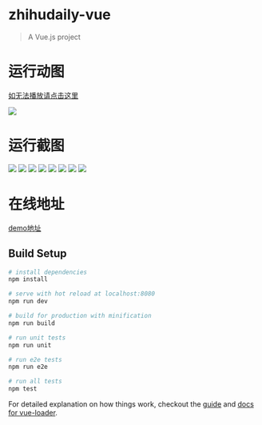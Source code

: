 # zhihudaily-vue

> A Vue.js project

# 运行动图
[如无法播放请点击这里](http://7xqch8.com1.z0.glb.clouddn.com/blog_2016_07_picUntitled11.gif)

![](http://7xqch8.com1.z0.glb.clouddn.com/blog_2016_07_picUntitled11.gif)


# 运行截图

![](http://7xqch8.com1.z0.glb.clouddn.com/blog_2016_07_picQQ20160708-0.png)
![](http://7xqch8.com1.z0.glb.clouddn.com/blog_2016_07_picQQ20160708-1.png)
![](http://7xqch8.com1.z0.glb.clouddn.com/blog_2016_07_picQQ20160708-2.png)
![](http://7xqch8.com1.z0.glb.clouddn.com/blog_2016_07_picQQ20160708-3.png)
![](http://7xqch8.com1.z0.glb.clouddn.com/blog_2016_07_picQQ20160708-4.png)
![](http://7xqch8.com1.z0.glb.clouddn.com/blog_2016_07_picQQ20160708-5.png)
![](http://7xqch8.com1.z0.glb.clouddn.com/blog_2016_07_picQQ20160708-6.png)
![](http://7xqch8.com1.z0.glb.clouddn.com/blog_2016_07_picQQ20160708-7.png)

# 在线地址

[demo地址](http://zhihudaily-vue.yatessss.com/)



## Build Setup

``` bash
# install dependencies
npm install

# serve with hot reload at localhost:8080
npm run dev

# build for production with minification
npm run build

# run unit tests
npm run unit

# run e2e tests
npm run e2e

# run all tests
npm test
```

For detailed explanation on how things work, checkout the [guide](http://vuejs-templates.github.io/webpack/) and [docs for vue-loader](http://vuejs.github.io/vue-loader).
